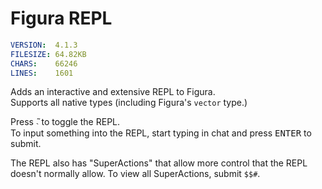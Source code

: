 # Figura REPL
```yaml
VERSION:  ​4.1.3​
FILESIZE: ​64.82KB​
CHARS:    ​66246​
LINES:    ​1601​
```

Adds an interactive and extensive REPL to Figura.  
Supports all native types (including Figura's `vector` type.)

Press <kbd>̃˴</kbd> to toggle the REPL.  
To input something into the REPL, start typing in chat and press <kbd>ENTER</kbd> to submit.

The REPL also has "SuperActions" that allow more control that the REPL doesn't normally allow. To view all SuperActions, submit `$$#`.
